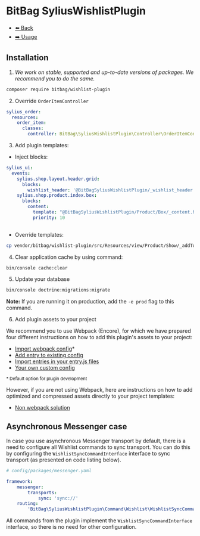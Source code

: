 # BitBag SyliusWishlistPlugin

- [⬅️ Back](../README.md#overview)
- [➡️ Usage](./02-usage.md)

## Installation


1. *We work on stable, supported and up-to-date versions of packages. We recommend you to do the same.*

```bash
composer require bitbag/wishlist-plugin
```

2. Override `OrderItemController`

```yaml
sylius_order:
  resources:
    order_item:
      classes:
        controller: BitBag\SyliusWishlistPlugin\Controller\OrderItemController

```

3. Add plugin templates:

- Inject blocks:

```yaml
sylius_ui:
  events:
    sylius.shop.layout.header.grid:
      blocks:
        wishlist_header: '@BitBagSyliusWishlistPlugin/_wishlist_header.html.twig'
    sylius.shop.product.index.box:
      blocks:
        content:
          template: "@BitBagSyliusWishlistPlugin/Product/Box/_content.html.twig"
          priority: 10
        
```

- Override templates:

```bash
cp vendor/bitbag/wishlist-plugin/src/Resources/view/Product/Show/_addToCart.html.twig templates/bundles/SyliusShopBundle/Product/Show
```

4. Clear application cache by using command:

```bash
bin/console cache:clear
```

5. Update your database

```bash
bin/console doctrine:migrations:migrate
```

**Note:** If you are running it on production, add the `-e prod` flag to this command.

6. Add plugin assets to your project

We recommend you to use Webpack (Encore), for which we have prepared four different instructions on how to add this plugin's assets to your project:

- [Import webpack config](./01.1-webpack-config.md)*
- [Add entry to existing config](./01.2-webpack-entry.md)
- [Import entries in your entry.js files](./01.3-import-entry.md)
- [Your own custom config](./01.4-custom-solution.md)

<small>* Default option for plugin development</small>


However, if you are not using Webpack, here are instructions on how to add optimized and compressed assets directly to your project templates:

- [Non webpack solution](./01.5-non-webpack.md)

## Asynchronous Messenger case

In case you use asynchronous Messenger transport by default, there is a need to configure all Wishlist commands to sync transport.
You can do this by configuring the `WishlistSyncCommandInterface` interface to sync transport (as presented on code listing below).

```yaml
# config/packages/messenger.yaml

framework:
    messenger:
        transports:
            sync: 'sync://'
    routing:
        'BitBag\SyliusWishlistPlugin\Command\Wishlist\WishlistSyncCommandInterface': sync
```

All commands from the plugin implement the `WishlistSyncCommandInterface` interface, so there is no need for other configuration.
